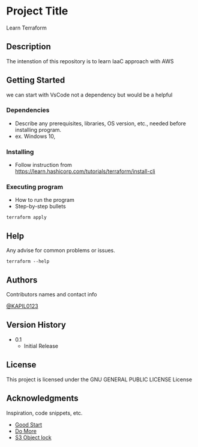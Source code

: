 # Project Title

Learn Terraform

## Description

The intenstion of this repository is to learn IaaC approach with AWS

## Getting Started

we can start with VsCode not a dependency but would be a helpful

### Dependencies

* Describe any prerequisites, libraries, OS version, etc., needed before installing program.
* ex. Windows 10, 

### Installing

* Follow instruction from https://learn.hashicorp.com/tutorials/terraform/install-cli

### Executing program

* How to run the program
* Step-by-step bullets
```
terraform apply
```

## Help

Any advise for common problems or issues.
```
terraform --help
```

## Authors

Contributors names and contact info

[@KAPIL0123](https://twitter.com/KAPIL0123)

## Version History

* 0.1
    * Initial Release

## License

This project is licensed under the GNU GENERAL PUBLIC LICENSE License

## Acknowledgments

Inspiration, code snippets, etc.
* [Good Start](https://medium.com/avmconsulting-blog/provisioning-aws-infrastructure-with-terraform-6ab885fb3fcb)
* [Do More](https://devopsrealtime.com/deploy-apache-web-server-using-terraform-iac/)
* [S3 Object lock](https://medium.com/petabytz/protecting-data-with-amazon-s3-object-lock-7b47931fea73)

